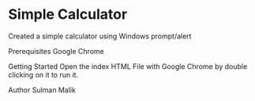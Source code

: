 # Simple Calculator

Created a simple calculator using Windows prompt/alert

Prerequisites
Google Chrome

Getting Started
Open the index HTML File with Google Chrome by double clicking on it to run it.

Author
Sulman Malik 
